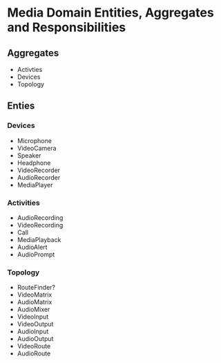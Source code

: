 # Media Domain Entities, Aggregates and Responsibilities #

## Aggregates ##
- Activties
- Devices
- Topology

## Enties ##

### Devices ###
- Microphone
- VideoCamera
- Speaker
- Headphone
- VideoRecorder
- AudioRecorder
- MediaPlayer

### Activities ###
- AudioRecording
- VideoRecording
- Call
- MediaPlayback
- AudioAlert
- AudioPrompt

### Topology ###
- RouteFinder?
- VideoMatrix
- AudioMatrix
- AudioMixer
- VideoInput
- VideoOutput
- AudioInput
- AudioOutput
- VideoRoute
- AudioRoute
